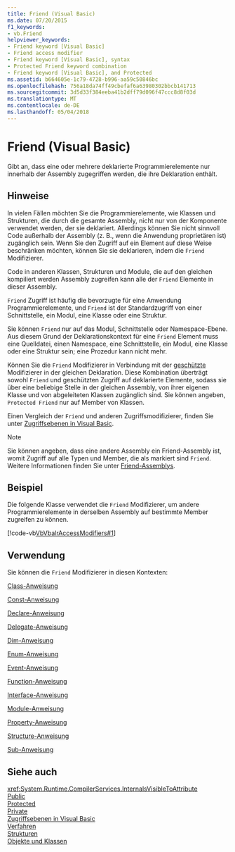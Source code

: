 ```yaml
---
title: Friend (Visual Basic)
ms.date: 07/20/2015
f1_keywords:
- vb.Friend
helpviewer_keywords:
- Friend keyword [Visual Basic]
- Friend access modifier
- Friend keyword [Visual Basic], syntax
- Protected Friend keyword combination
- Friend keyword [Visual Basic], and Protected
ms.assetid: b664605e-1c79-4728-b996-aa59c50846bc
ms.openlocfilehash: 756a18da74ff49cbefaf6a63980302bbcb141713
ms.sourcegitcommit: 3d5d33f384eeba41b2dff79d096f47ccc8d8f03d
ms.translationtype: MT
ms.contentlocale: de-DE
ms.lasthandoff: 05/04/2018
---
```

# <a name="friend-visual-basic"></a>Friend (Visual Basic)
Gibt an, dass eine oder mehrere deklarierte Programmierelemente nur innerhalb der Assembly zugegriffen werden, die ihre Deklaration enthält.  
  
## <a name="remarks"></a>Hinweise  
 In vielen Fällen möchten Sie die Programmierelemente, wie Klassen und Strukturen, die durch die gesamte Assembly, nicht nur von der Komponente verwendet werden, der sie deklariert. Allerdings können Sie nicht sinnvoll Code außerhalb der Assembly (z. B., wenn die Anwendung proprietären ist) zugänglich sein. Wenn Sie den Zugriff auf ein Element auf diese Weise beschränken möchten, können Sie sie deklarieren, indem die `Friend` Modifizierer.  
  
 Code in anderen Klassen, Strukturen und Module, die auf den gleichen kompiliert werden Assembly zugreifen kann alle der `Friend` Elemente in dieser Assembly.  
  
 `Friend` Zugriff ist häufig die bevorzugte für eine Anwendung Programmierelemente, und `Friend` ist der Standardzugriff von einer Schnittstelle, ein Modul, eine Klasse oder eine Struktur.  
  
 Sie können `Friend` nur auf das Modul, Schnittstelle oder Namespace-Ebene. Aus diesem Grund der Deklarationskontext für eine `Friend` Element muss eine Quelldatei, einen Namespace, eine Schnittstelle, ein Modul, eine Klasse oder eine Struktur sein; eine Prozedur kann nicht mehr.  
  
 Können Sie die `Friend` Modifizierer in Verbindung mit der [geschützte](../../../visual-basic/language-reference/modifiers/protected.md) Modifizierer in der gleichen Deklaration. Diese Kombination überträgt sowohl `Friend` und geschützten Zugriff auf deklarierte Elemente, sodass sie über eine beliebige Stelle in der gleichen Assembly, von ihrer eigenen Klasse und von abgeleiteten Klassen zugänglich sind. Sie können angeben, `Protected Friend` nur auf Member von Klassen.  
  
 Einen Vergleich der `Friend` und anderen Zugriffsmodifizierer, finden Sie unter [Zugriffsebenen in Visual Basic](../../../visual-basic/programming-guide/language-features/declared-elements/access-levels.md).  
  
> [!NOTE]
>  Sie können angeben, dass eine andere Assembly ein Friend-Assembly ist, womit Zugriff auf alle Typen und Member, die als markiert sind `Friend`. Weitere Informationen finden Sie unter [Friend-Assemblys](../../programming-guide/concepts/assemblies-gac/friend-assemblies.md).  
  
## <a name="example"></a>Beispiel  
 Die folgende Klasse verwendet die `Friend` Modifizierer, um andere Programmierelemente in derselben Assembly auf bestimmte Member zugreifen zu können.  
  
 [!code-vb[VbVbalrAccessModifiers#1](../../../visual-basic/language-reference/modifiers/codesnippet/VisualBasic/friend_1.vb)]  
  
## <a name="usage"></a>Verwendung  
 Sie können die `Friend` Modifizierer in diesen Kontexten:  
  
 [Class-Anweisung](../../../visual-basic/language-reference/statements/class-statement.md)  
  
 [Const-Anweisung](../../../visual-basic/language-reference/statements/const-statement.md)  
  
 [Declare-Anweisung](../../../visual-basic/language-reference/statements/declare-statement.md)  
  
 [Delegate-Anweisung](../../../visual-basic/language-reference/statements/delegate-statement.md)  
  
 [Dim-Anweisung](../../../visual-basic/language-reference/statements/dim-statement.md)  
  
 [Enum-Anweisung](../../../visual-basic/language-reference/statements/enum-statement.md)  
  
 [Event-Anweisung](../../../visual-basic/language-reference/statements/event-statement.md)  
  
 [Function-Anweisung](../../../visual-basic/language-reference/statements/function-statement.md)  
  
 [Interface-Anweisung](../../../visual-basic/language-reference/statements/interface-statement.md)  
  
 [Module-Anweisung](../../../visual-basic/language-reference/statements/module-statement.md)  
  
 [Property-Anweisung](../../../visual-basic/language-reference/statements/property-statement.md)  
  
 [Structure-Anweisung](../../../visual-basic/language-reference/statements/structure-statement.md)  
  
 [Sub-Anweisung](../../../visual-basic/language-reference/statements/sub-statement.md)  
  
## <a name="see-also"></a>Siehe auch  
 <xref:System.Runtime.CompilerServices.InternalsVisibleToAttribute>  
 [Public](../../../visual-basic/language-reference/modifiers/public.md)  
 [Protected](../../../visual-basic/language-reference/modifiers/protected.md)  
 [Private](../../../visual-basic/language-reference/modifiers/private.md)  
 [Zugriffsebenen in Visual Basic](../../../visual-basic/programming-guide/language-features/declared-elements/access-levels.md)  
 [Verfahren](../../../visual-basic/programming-guide/language-features/procedures/index.md)  
 [Strukturen](../../../visual-basic/programming-guide/language-features/data-types/structures.md)  
 [Objekte und Klassen](../../../visual-basic/programming-guide/language-features/objects-and-classes/index.md)
